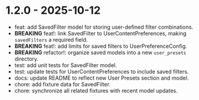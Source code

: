 # 1.2.0 - 2025-10-12

- feat: add SavedFilter model for storing user-defined filter combinations.
- **BREAKING** feat!: link SavedFilter to UserContentPreferences, making `savedFilters` a required field.
- **BREAKING** feat!: add limits for saved filters to UserPreferenceConfig.
- **BREAKING** refactor!: organize saved models into a new `user_presets` directory.
- test: add unit tests for SavedFilter model.
- test: update tests for UserContentPreferences to include saved filters.
- docs: update README to reflect new User Presets section and model.
- chore: add fixture data for SavedFilter.
- chore: synchronize all related fixtures with recent model updates.

